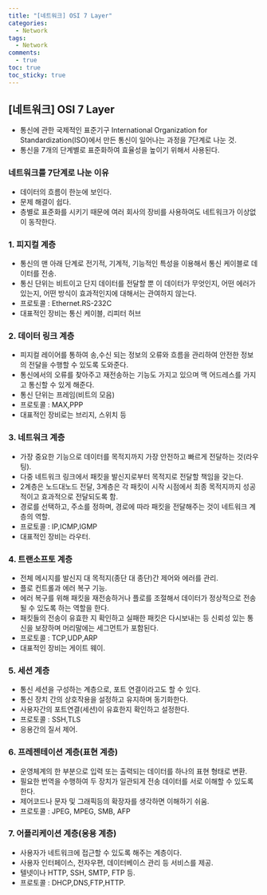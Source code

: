 ```yaml
---
title: "[네트워크] OSI 7 Layer"
categories:
  - Network
tags:
  - Network
comments:
  - true
toc: true
toc_sticky: true
---
```

## [네트워크] OSI 7 Layer
* 통신에 관한 국제적인 표준기구 International Organization for Standardization(ISO)에서 만든 통신이 일어나는 과정을 7단계로 나눈 것.
* 통신을 7개의 단계별로 표준화하여 효율성을 높이기 위해서 사용된다.

### 네트워크를 7단계로 나눈 이유
* 데이터의 흐름이 한눈에 보인다.
* 문제 해결이 쉽다.
* 층별로 표준화를 시키기 때문에 여러 회사의 장비를 사용하여도 네트워크가 이상없이 동작한다.

### 1. 피지컬 계층
* 통신의 맨 아래 단계로 전기적, 기계적, 기능적인 특성을 이용해서 통신 케이블로 데이터를 전송.
* 통신 단위는 비트이고 단지 데이터를 전달할 뿐 이 데이터가 무엇인지, 어떤 에러가 있는지, 어떤 방식이 효과적인지에 대해서는 관여하지 않는다.
* 프로토콜 : Ethernet.RS-232C
* 대표적인 장비는 통신 케이블, 리피터 허브

### 2. 데이터 링크 계층
* 피지컬 레이어를 통하여 송,수신 되는 정보의 오류와 흐름을 관리하여 안전한 정보의 전달을 수행할 수 있도록 도와준다.
* 통신에서의 오류를 찾아주고 재전송하는 기능도 가지고 있으며 맥 어드레스를 가지고 통신할 수 있게 해준다.
* 통신 단위는 프레임(비트의 모음)
* 프로토콜 : MAX,PPP
* 대표적인 장비로는 브리지, 스위치 등

### 3. 네트워크 계층
* 가장 중요한 기능으로 데이터를 목적지까지 가장 안전하고 빠르게 전달하는 것(라우팅).
* 다중 네트워크 링크에서 패킷을 발신지로부터 목적지로 전달할 책임을 갖는다.
* 2계층은 노드대노드 전달, 3계층은 각 패킷이 시작 시점에서 최종 목적지까지 성공적이고 효과적으로 전달되도록 함.
* 경로를 선택하고, 주소를 정하며, 경로에 따라 패킷을 전달해주는 것이 네트워크 계층의 역할.
* 프로토콜 : IP,ICMP,IGMP
* 대표적인 장비는 라우터.

### 4. 트랜소프토 계층
* 전체 메시지를 발신지 대 목적지(종단 대 종단)간 제어와 에러를 관리.
* 플로 컨트롤과 에러 복구 기능.
* 에러 복구를 위해 패킷을 재전송하거나 플로를 조절해서 데이터가 정상적으로 전송될 수 있도록 하는 역할을 한다.
* 패킷들의 전송이 유효한 지 확인하고 실패한 패킷은 다시보내는 등 신뢰성 있는 통신을 보장하며 머리말에는 세그먼트가 포함된다.
* 프로토콜 : TCP,UDP,ARP
* 대표적인 장비는 게이트 웨이.

### 5. 세션 계층
* 통신 세션을 구성하는 계층으로, 포트 연결이라고도 할 수 있다.
* 통신 장치 간의 상호작용을 설정하고 유지하며 동기화한다.
* 사용자간의 포트연결(세션)이 유효한지 확인하고 설정한다.
* 프로토콜 : SSH,TLS
* 응용간의 질서 제어.

### 6. 프레젠테이션 계층(표현 계층)
* 운영체계의 한 부분으로 입력 또는 출력되는 데이터를 하나의 표현 형태로 변환.
* 필요한 번역을 수행하여 두 장치가 일관되게 전송 데이터를 서로 이해할 수 있도록 한다.
* 제어코드나 문자 및 그래픽등의 확장자를 생각하면 이해하기 쉬움.
* 프로토콜 : JPEG, MPEG, SMB, AFP

### 7. 어플리케이션 계층(응용 계층)
* 사용자가 네트워크에 접근할 수 있도록 해주는 계층이다.
* 사용자 인터페이스, 전자우편, 데이터베이스 관리 등 서비스를 제공.
* 텔넷이나 HTTP, SSH, SMTP, FTP 등.
* 프로토콜 : DHCP,DNS,FTP,HTTP.

